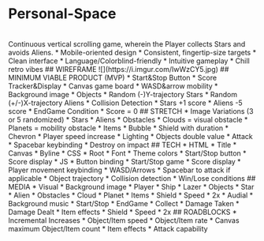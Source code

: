 # Personal-Space
<br>
Continuous vertical scrolling game, wherein the Player collects Stars and avoids Aliens.
* Mobile-oriented design
* Consistent, fingertip-size targets
* Clean interface
* Language/Colorblind-friendly
* Intuitive gameplay
* Chill retro vibes
## WIREFRAME
![](https://i.imgur.com/IwWzCY5.jpg)
## MINIMUM VIABLE PRODUCT (MVP)
* Start&Stop Button
* Score Tracker&Display
* Canvas game board
* WASD&arrow mobility
* Background image
* Objects
    * Random (-)Y-trajectory Stars
    * Random (+/-)X-trajectory Aliens
* Collision Detection
    * Stars +1 score
    * Aliens -5 score
* EndGame Condition
    * Score = 0
## STRETCH
* Image Variations (3 or 5 randomized)
    * Stars
    * Aliens
* Obstacles
    * Clouds = visual obstacle
    * Planets = mobility obstacle
* Items
    * Bubble
        * Shield with duration
    * Chevron
        * Player speed increase
    * Lighting
        * Objects double value
* Attack
    * Spacebar keybinding
    * Destroy on impact
## TECH
* HTML
    * Title
    * Canvas
    * Byline
* CSS
    * Root
        * Font
        * Theme colors
    * Start/Stop button
    * Score display
* JS
    * Button binding
        * Start/Stop game 
        * Score display
    * Player movement keybinding
        * WASD/Arrows
        * Spacebar to attack if applicable
    * Object trajectory
    * Collision detection
    * Win/Lose conditions
## MEDIA
* Visual
    * Background image
    * Player
        * Ship
        * Lazer
    * Objects
        * Star
        * Alien
    * Obstacles
        * Cloud
        * Planet
    * Items
        * Shield
        * Speed
        * 2x
* Audial
    * Background music
    * Start/Stop
    * EndGame
    * Collect
    * Damage Taken
    * Damage Dealt
    * Item effects
        * Shield
        * Speed
        * 2x
## ROADBLOCKS
* Incremental Increases
    * Object/Item speed
    * Object/Item rate
* Canvas maximum Object/Item count
* Item effects
* Attack capability
